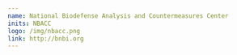 ```yaml
---
name: National Biodefense Analysis and Countermeasures Center
inits: NBACC
logo: /img/nbacc.png
link: http://bnbi.org
---
```

